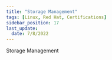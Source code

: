 ```yaml
---
title: "Storage Management"
tags: [Linux, Red Hat, Certifications]
sidebar_position: 17
last_update:
  date: 7/8/2022
---
```


Storage Management
